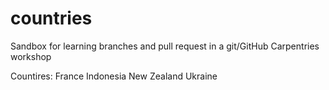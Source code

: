 # countries


Sandbox for learning branches and pull request in a git/GitHub Carpentries workshop


Countires:
France
Indonesia
New Zealand
Ukraine
